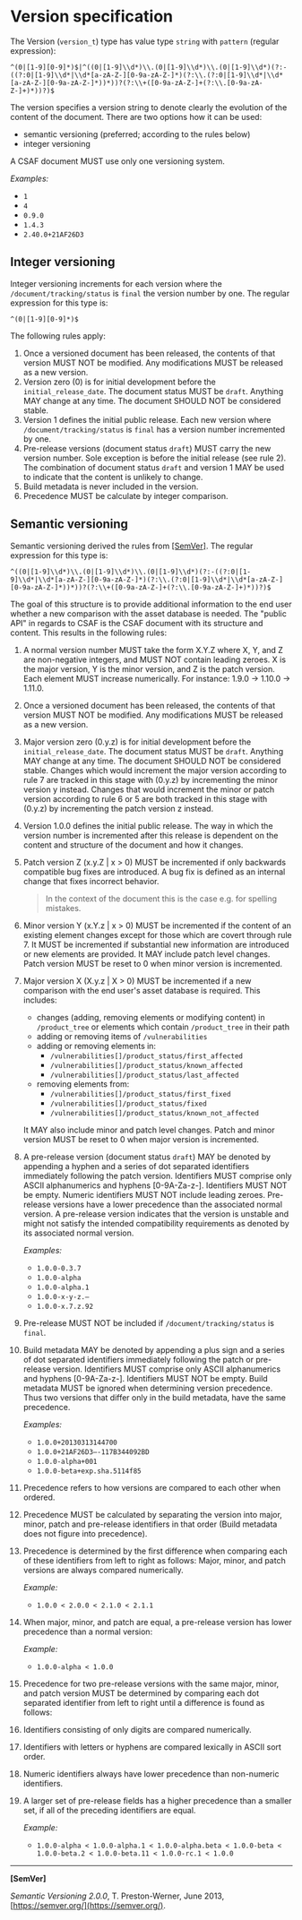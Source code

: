 # Version specification

The Version (`version_t`) type has value type `string` with `pattern` (regular expression):

```regexp
^(0|[1-9][0-9]*)$|^((0|[1-9]\\d*)\\.(0|[1-9]\\d*)\\.(0|[1-9]\\d*)(?:-((?:0|[1-9]\\d*|\\d*[a-zA-Z-][0-9a-zA-Z-]*)(?:\\.(?:0|[1-9]\\d*|\\d*[a-zA-Z-][0-9a-zA-Z-]*))*))?(?:\\+([0-9a-zA-Z-]+(?:\\.[0-9a-zA-Z-]+)*))?)$
```

The version specifies a version string to denote clearly the evolution of the content of the document.
There are two options how it can be used:

* semantic versioning (preferred; according to the rules below)
* integer versioning

A CSAF document MUST use only one versioning system.

*Examples:*

* `1`
* `4`
* `0.9.0`
* `1.4.3`
* `2.40.0+21AF26D3`

## Integer versioning

Integer versioning increments for each version where the `/document/tracking/status` is `final` the version number by
one. The regular expression for this type is:

```regexp
^(0|[1-9][0-9]*)$
```

The following rules apply:

1. Once a versioned document has been released, the contents of that version MUST NOT be modified. Any modifications
   MUST be released as a new version.
2. Version zero (0) is for initial development before the `initial_release_date`. The document status MUST be `draft`.
   Anything MAY change at any time. The document SHOULD NOT be considered stable.
3. Version 1 defines the initial public release. Each new version where `/document/tracking/status` is `final` has a
   version number incremented by one.
4. Pre-release versions (document status `draft`) MUST carry the new version number. Sole exception is before the
   initial release (see rule 2). The combination of document status `draft` and version 1 MAY be used to indicate that
   the content is unlikely to change.
5. Build metadata is never included in the version.
6. Precedence MUST be calculate by integer comparison.

## Semantic versioning

Semantic versioning derived the rules from [[SemVer]](#semver). The regular expression for this type is:

```regexp
^((0|[1-9]\\d*)\\.(0|[1-9]\\d*)\\.(0|[1-9]\\d*)(?:-((?:0|[1-9]\\d*|\\d*[a-zA-Z-][0-9a-zA-Z-]*)(?:\\.(?:0|[1-9]\\d*|\\d*[a-zA-Z-][0-9a-zA-Z-]*))*))?(?:\\+([0-9a-zA-Z-]+(?:\\.[0-9a-zA-Z-]+)*))?)$
```

The goal of this structure is to provide additional information to the end user whether a new comparison with the asset
database is needed. The "public API" in regards to CSAF is the CSAF document with its structure and content. This
results in the following rules:

1. A normal version number MUST take the form X.Y.Z where X, Y, and Z are non-negative integers, and MUST NOT contain
   leading zeroes. X is the major version, Y is the minor version, and Z is the patch version. Each element MUST
   increase numerically. For instance: 1.9.0 -> 1.10.0 -> 1.11.0.
2. Once a versioned document has been released, the contents of that version MUST NOT be modified. Any modifications
   MUST be released as a new version.
3. Major version zero (0.y.z) is for initial development before the `initial_release_date`. The document status MUST be
   `draft`. Anything MAY change at any time. The document SHOULD NOT be considered stable. Changes which would increment
   the major version according to rule 7 are tracked in this stage with (0.y.z) by incrementing the minor version y
   instead. Changes that would increment the minor or patch version according to rule 6 or 5 are both tracked in this
   stage with (0.y.z) by incrementing the patch version z instead.
4. Version 1.0.0 defines the initial public release. The way in which the version number is incremented after this
   release is dependent on the content and structure of the document and how it changes.
5. Patch version Z (x.y.Z | x > 0) MUST be incremented if only backwards compatible bug fixes are introduced. A bug fix
   is defined as an internal change that fixes incorrect behavior.

   > In the context of the document this is the case e.g. for spelling mistakes.

6. Minor version Y (x.Y.z | x > 0) MUST be incremented if the content of an existing element changes except for those
   which are covert through rule 7. It MUST be incremented if substantial new information are introduced or new elements
   are provided. It MAY include patch level changes. Patch version MUST be reset to 0 when minor version is incremented.
7. Major version X (X.y.z | X > 0) MUST be incremented if a new comparison with the end user's asset database is
   required. This includes:

   * changes (adding, removing elements or modifying content) in `/product_tree` or elements which contain
     `/product_tree` in their path
   * adding or removing items of `/vulnerabilities`
   * adding or removing elements in:
     * `/vulnerabilities[]/product_status/first_affected`
     * `/vulnerabilities[]/product_status/known_affected`
     * `/vulnerabilities[]/product_status/last_affected`
   * removing elements from:
     * `/vulnerabilities[]/product_status/first_fixed`
     * `/vulnerabilities[]/product_status/fixed`
     * `/vulnerabilities[]/product_status/known_not_affected`

   It MAY also include minor and patch level changes. Patch and minor version MUST be reset to 0 when major version is
   incremented.
8. A pre-release version (document status `draft`) MAY be denoted by appending a hyphen and a series of dot separated
   identifiers immediately following the patch version. Identifiers MUST comprise only ASCII alphanumerics and hyphens
   [0-9A-Za-z-]. Identifiers MUST NOT be empty. Numeric identifiers MUST NOT include leading zeroes. Pre-release
   versions have a lower precedence than the associated normal version. A pre-release version indicates that the version
   is unstable and might not satisfy the intended compatibility requirements as denoted by its associated normal
   version.

   *Examples:*

   * `1.0.0-0.3.7`
   * `1.0.0-alpha`
   * `1.0.0-alpha.1`
   * `1.0.0-x-y-z.–`
   * `1.0.0-x.7.z.92`

9. Pre-release MUST NOT be included if `/document/tracking/status` is `final`.
10. Build metadata MAY be denoted by appending a plus sign and a series of dot separated identifiers immediately
    following the patch or pre-release version. Identifiers MUST comprise only ASCII alphanumerics and hyphens
    [0-9A-Za-z-]. Identifiers MUST NOT be empty. Build metadata MUST be ignored when determining version precedence.
    Thus two versions that differ only in the build metadata, have the same precedence.

    *Examples:*

    * `1.0.0+20130313144700`
    * `1.0.0+21AF26D3—-117B344092BD`
    * `1.0.0-alpha+001`
    * `1.0.0-beta+exp.sha.5114f85`

11. Precedence refers to how versions are compared to each other when ordered.

12. Precedence MUST be calculated by separating the version into major, minor,
    patch and pre-release identifiers in that order (Build metadata does not
    figure into precedence).
13. Precedence is determined by the first difference when comparing each of
    these identifiers from left to right as follows: Major, minor, and patch
    versions are always compared numerically.

    *Example:*

    * `1.0.0 < 2.0.0 < 2.1.0 < 2.1.1`

14. When major, minor, and patch are equal, a pre-release version has lower
    precedence than a normal version:

    *Example:*

    * `1.0.0-alpha < 1.0.0`

15. Precedence for two pre-release versions with the same major, minor, and
    patch version MUST be determined by comparing each dot separated identifier
    from left to right until a difference is found as follows:

16. Identifiers consisting of only digits are compared numerically.
17. Identifiers with letters or hyphens are compared lexically in ASCII sort
    order.
18. Numeric identifiers always have lower precedence than non-numeric
    identifiers.
19. A larger set of pre-release fields has a higher precedence than a smaller
    set, if all of the preceding identifiers are equal.

    *Example:*

    * `1.0.0-alpha < 1.0.0-alpha.1 < 1.0.0-alpha.beta < 1.0.0-beta < 1.0.0-beta.2 < 1.0.0-beta.11 < 1.0.0-rc.1 < 1.0.0`

___

<a name="semver"/>**[SemVer]**

*Semantic Versioning 2.0.0*, T. Preston-Werner, June 2013, [https://semver.org/](https://semver.org/).
